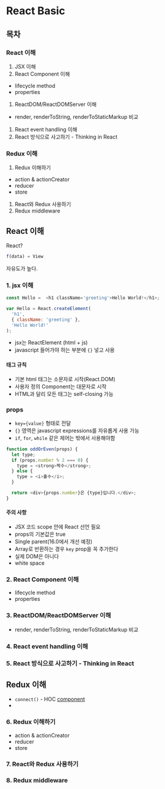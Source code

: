 # React Basic

## 목차

### React 이해

1. JSX 이해
1. React Component 이해
  - lifecycle method
  - properties
1. ReactDOM/ReactDOMServer 이해
  - render, renderToString, renderToStaticMarkup 비교
1. React event handling 이해
1. React 방식으로 사고하기 - Thinking in React

### Redux 이해

1. Redux 이해하기
  - action & actionCreator
  - reducer
  - store
1. React와 Redux 사용하기
1. Redux middleware

## React 이해

React?

```js
f(data) = View
```

자유도가 높다.

### 1. jsx 이해

```js
const Hello =  <h1 className='greeting'>Hello World!</h1>;
```

```js
var Hello = React.createElement(
  'h1',
  { className: 'greeting' },
  'Hello World!'
);
```

- jsx는 ReactElement (html + js)
- javascript 들어가야 하는 부분에 `{}` 넣고 사용

#### 태그 규칙

- 기본 html 태그는 소문자로 시작(React.DOM)
- 사용자 정의 Component는 대문자로 시작
- HTML과 달리 모든 태그는 self-closing 가능

### props

- `key={value}` 형태로 전달
- `{}` 영역은 javascript expressions를 자유롭게 사용 가능
- `if`, `for`, `while` 같은 제어는 밖에서 사용해야함

```js
function oddOrEven(props) {
  let type;
  if (props.number % 2 === 0) {
    type = <strong>짝수</strong>;
  } else {
    type = <i>홀수</i>;
  }

  return <div>{props.number}은 {type}입니다.</div>;
}
``` 
#### 주의 사항 
- JSX 코드 scope 안에 React 선언 필요
- props의 기본값은 true
- Single parent(16.0에서 개선 예정)
- Array로 반환하는 경우 `key` prop을 꼭 추가한다
- 실제 DOM은 아니다
- white space

### 2. React Component 이해
  - lifecycle method
  - properties


### 3. ReactDOM/ReactDOMServer 이해 
  - render, renderToString, renderToStaticMarkup 비교 


### 4. React event handling 이해 


### 5. React 방식으로 사고하기 - Thinking in React 


## Redux 이해 

- `connect()` - HOC [component](https://github.com/reactjs/react-redux/blob/4d302257e3b361731f44b1f546e547ed578c8eec/src/components/connectAdvanced.js#L115)
- 

### 6. Redux 이해하기 
  - action & actionCreator
  - reducer
  - store

### 7.  React와 Redux 사용하기


### 8. Redux middleware


